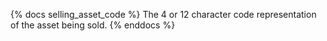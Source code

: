 {% docs selling_asset_code %}
The 4 or 12 character code representation of the asset being sold.
{% enddocs %}
